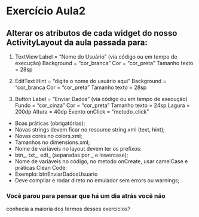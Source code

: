 # Exercício Aula2

## Alterar os atributos de cada widget do nosso ActivityLayout da aula passada para:
1. TextView
Label  = “Nome do Usuário” (via código ou em tempo de execução)
Background = “cor_branca”
Cor = “cor_preta”
Tamanho texto = 28sp

2. EditText
Hint  = “digite o nome do usuário aqui”
Background = “cor_branca
Cor = “cor_preta”
Tamanho texto = 28sp

3. Button
Label = “Enviar Dados”  (via código ou em tempo de execução)
Fundo = “cor_cinza”
Cor = “cor_preta”
Tamanho texto = 24sp
Lagura = 200dp
Altura = 40dp
Evento onClick = “metodo_click”

* Boas práticas (obrigatórias):
* Novas strings devem ficar no resource string.xml (text, hint);
* Novas cores no colors.xml;
* Tamanhos no dimensions.xml;
* Nome de variáveis no layout devem ter os prefixos:
* btn_, txt_, edt_ (separadas por _ e lowercase);
* Nome de variáveis no código, no metodo onCreate, usar camelCase e práticas Clean Code:
* Exemplo: btnEnviarDadosUsuario
* Deve compilar e rodar direto no emulador sem errors ou warnings;

### Você parou para pensar que há um dia atrás você não 
conhecia a maioria dos termos desses exercicios?
